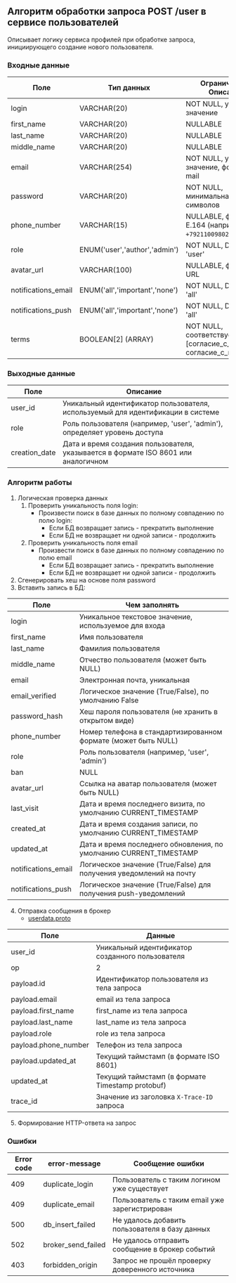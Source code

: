 ## Алгоритм обработки запроса POST /user в сервисе пользователей
Описывает логику сервиса профилей при обработке запроса, инициирующего создание нового пользователя. 

### Входные данные

| Поле                | Тип данных                 | Ограничения / Описание                                       |
|---------------------|----------------------------|--------------------------------------------------------------|
| login               | VARCHAR(20)                    | NOT NULL, уникальное значение                                |
| first_name          | VARCHAR(20)                    | NULLABLE                                                     |
| last_name           | VARCHAR(20)                    | NULLABLE                                                     |
| middle_name         | VARCHAR(20)                    | NULLABLE                                                     |
| email               | VARCHAR(254)                    | NOT NULL, уникальное значение, формат e-mail                 |
| password            | VARCHAR(20)                    | NOT NULL, минимальная длина 8 символов                       |
| phone_number        | VARCHAR(15)                    | NULLABLE, формат: E.164 (например, `+79211009802`)           |
| role                | ENUM('user','author','admin') | NOT NULL, DEFAULT 'user'                                  |
| avatar_url          | VARCHAR(100)                    | NULLABLE, формат URL                                         |
| notifications_email | ENUM('all','important','none') | NOT NULL, DEFAULT 'all'                                   |
| notifications_push  | ENUM('all','important','none') | NOT NULL, DEFAULT 'all'                                   |
| terms               | BOOLEAN[2] (ARRAY)          | NOT NULL, соответствует [согласие_с_сервисом, согласие_с_политикой] |

### Выходные данные

| Поле          | Описание                                                                           |
| ------------- | ---------------------------------------------------------------------------------- |
| user_id       | Уникальный идентификатор пользователя, используемый для идентификации в системе    |
| role          | Роль пользователя (например, 'user', 'admin'), определяет уровень доступа          |
| creation_date | Дата и время создания пользователя, указывается в формате ISO 8601 или аналогичном |

### Алгоритм работы

1. Логическая проверка данных <br>
   1. Проверить уникальность поля login: <br>
      - Произвести поиск в базе данных по полному совпадению по полю login: <br>
         - Если БД возвращает запись - прекратить выполнение <br>
         - Если БД не возвращает ни одной записи - продолжить <br>
   2. Проверить уникальность поля email <br>
      - Произвести поиск в базе данных по полному совпадению по полю email <br>
         - Если БД возвращает запись - прекратить выполнение <br>
         - Если БД не возвращает ни одной записи - продолжить <br>
2. Сгенерировать хеш на основе поля password
3. Вставить запись в БД:

| Поле                | Чем заполнять                                                       |
| ------------------- | ------------------------------------------------------------------- |
| login               | Уникальное текстовое значение, используемое для входа               |
| first_name          | Имя пользователя                                                    |
| last_name           | Фамилия пользователя                                                |
| middle_name         | Отчество пользователя (может быть NULL)                             |
| email               | Электронная почта, уникальная                                       |
| email_verified      | Логическое значение (True/False), по умолчанию False                |
| password_hash       | Хеш пароля пользователя (не хранить в открытом виде)                |
| phone_number        | Номер телефона в стандартизированном формате (может быть NULL)      |
| role                | Роль пользователя (например, 'user', 'admin')                       |
| ban                 | NULL                                                                |
| avatar_url          | Ссылка на аватар пользователя (может быть NULL)                     |
| last_visit          | Дата и время последнего визита, по умолчанию CURRENT_TIMESTAMP      |
| created_at          | Дата и время создания записи, по умолчанию CURRENT_TIMESTAMP        |
| updated_at          | Дата и время последнего обновления, по умолчанию CURRENT_TIMESTAMP  |
| notifications_email | Логическое значение (True/False) для получения уведомлений на почту |
| notifications_push  | Логическое значение (True/False) для получения push-уведомлений     |

4. Отправка сообщения в брокер 
   - [userdata.proto](https://github.com/yn96k/online-courses/blob/3e510ddc7500659f2d2b1ce8550b52c5580fe53f/kafka-topic-userdata.proto)

| Поле                 | Данные                                                                                                                                                     |
| -------------------- | ---------------------------------------------------------------------------------------------------------------------------------------------------------- |
| user_id              | Уникальный идентификатор созданного пользователя                                                                                                           |
| op                   | 2                                                                                                                                                  |
| payload.id           | Идентификатор пользователя из тела запроса                                                                                                                 |
| payload.email        | email из тела запроса                                                                                                                                      |
| payload.first_name   | first_name из тела запроса                                                                                                                                        |
| payload.last_name    | last_name из тела запроса                                                                                                                                    |
| payload.role         | role  из тела запроса                                                                       |
| payload.phone_number | Телефон из тела запроса                                                                                                                                    |
| payload.updated_at   | Текущий таймстамп (в формате ISO 8601)                                                                                                                     |
| updated_at           | Текущий таймстамп (в формате Timestamp protobuf)                                                                                                           |
| trace_id             | Значение из заголовка `X-Trace-ID` запроса                                                                                                  |

5. Формирование HTTP-ответа на запрос
### Ошибки

| Error code | error-message        | Сообщение ошибки                                |
| ---------- | -------------------- | ----------------------------------------------- |
| 409        | duplicate_login      | Пользователь с таким логином уже существует     |
| 409        | duplicate_email      | Пользователь с таким email уже зарегистрирован  |
| 500        | db_insert_failed     | Не удалось добавить пользователя в базу данных  |
| 502        | broker_send_failed   | Не удалось отправить сообщение в брокер событий |
| 403        | forbidden_origin     | Запрос не прошёл проверку доверенного источника |

